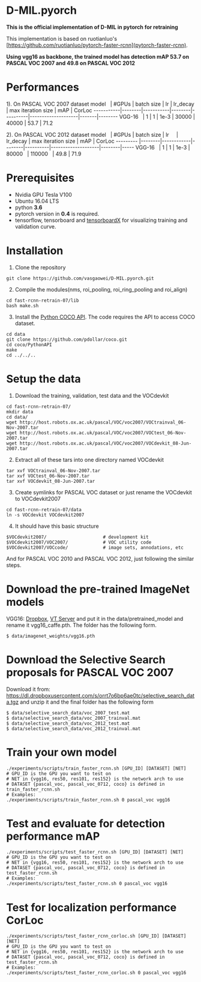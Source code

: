 # D-MIL.pyorch
**This is the official implementation of D-MIL in pytorch for retraining**

This implementation is based on ruotianluo's [https://github.com/ruotianluo/pytorch-faster-rcnn](pytorch-faster-rcnn).

**Using vgg16 as backbone, the trained model has detection mAP 53.7 on PASCAL VOC 2007 and 49.8 on PASCAL VOC 2012**

# Performances
  1). On PASCAL VOC 2007 dataset
  model    | #GPUs | batch size | lr     | lr_decay | max iteration size | mAP   | CorLoc
-----------|--------|-----------|--------|----------|--------------------|-------|--------
  VGG-16   |    1   |  1        | 1e-3   | 30000    | 40000              | 53.7  |  71.2


  2). On PASCAL VOC 2012 dataset
  model    | #GPUs  | batch size | lr     | lr_decay | max iteration size | mAP    | CorLoc
---------  |--------|------------|--------|----------|--------------------|--------|-----
  VGG-16   | 1      |  1         | 1e-3   | 80000    | 110000             |  49.8  |  71.9

# Prerequisites
* Nvidia GPU Tesla V100
* Ubuntu 16.04 LTS
* python **3.6**
* pytorch version in **0.4** is required. 
* tensorflow, tensorboard and [tensorboardX](https://github.com/lanpa/tensorboardX) for visualizing training and validation curve.

# Installation
1. Clone the repository
  ```Shell
  git clone https://github.com/vasgaowei/D-MIL.pyorch.git
  ```
2. Compile the modules(nms, roi_pooling, roi_ring_pooling and roi_align)
  ```
  cd fast-rcnn-retrain-07/lib
  bash make.sh
  ```
3. Install the [Python COCO API](https://github.com/pdollar/coco). The code requires the API to access COCO dataset.
  ```Shell
  cd data
  git clone https://github.com/pdollar/coco.git
  cd coco/PythonAPI
  make
  cd ../../..
  ```
# Setup the data

1. Download the training, validation, test data and the VOCdevkit
  ```
  cd fast-rcnn-retrain-07/
  mkdir data
  cd data/
  wget http://host.robots.ox.ac.uk/pascal/VOC/voc2007/VOCtrainval_06-Nov-2007.tar
  wget http://host.robots.ox.ac.uk/pascal/VOC/voc2007/VOCtest_06-Nov-2007.tar
  wget http://host.robots.ox.ac.uk/pascal/VOC/voc2007/VOCdevkit_08-Jun-2007.tar
  ```
  
  
2. Extract all of these tars into one directory named VOCdevkit
  ```
  tar xvf VOCtrainval_06-Nov-2007.tar
  tar xvf VOCtest_06-Nov-2007.tar
  tar xvf VOCdevkit_08-Jun-2007.tar
  ```
3. Create symlinks for PASCAL VOC dataset or just rename the VOCdevkit to VOCdevkit2007
  ```
  cd fast-rcnn-retrain-07/data
  ln -s VOCdevkit VOCdevkit2007
  ```
4. It should have this basic structure
  ```
  $VOCdevkit2007/                     # development kit
  $VOCdevkit2007/VOC2007/             # VOC utility code
  $VOCdevkit2007/VOCcode/             # image sets, annodations, etc
  ```
  And for PASCAL VOC 2010 and PASCAL VOC 2012, just following the similar steps.
  
# Download the pre-trained ImageNet models
  VGG16: [Dropbox](https://www.dropbox.com/s/s3brpk0bdq60nyb/vgg16_caffe.pth?dl=0), [VT Server](https://filebox.ece.vt.edu/~jw2yang/faster-rcnn/pretrained-base-models/vgg16_caffe.pth) and put it in the data/pretrained_model and rename it vgg16_caffe.pth. The folder has the following form.
  ```
  $ data/imagenet_weights/vgg16.pth
  ```
# Download the Selective Search proposals for PASCAL VOC 2007
  Download it from: https://dl.dropboxusercontent.com/s/orrt7o6bp6ae0tc/selective_search_data.tgz
  and unzip it and the final folder has the following form
  ```
  $ data/selective_search_data/voc_2007_test.mat
  $ data/selective_search_data/voc_2007_trainval.mat
  $ data/selective_search_data/voc_2012_test.mat
  $ data/selective_search_data/voc_2012_trainval.mat
  ```
# Train your own model
  ```Shell
  ./experiments/scripts/train_faster_rcnn.sh [GPU_ID] [DATASET] [NET]
  # GPU_ID is the GPU you want to test on
  # NET in {vgg16, res50, res101, res152} is the network arch to use
  # DATASET {pascal_voc, pascal_voc_0712, coco} is defined in train_faster_rcnn.sh
  # Examples:
  ./experiments/scripts/train_faster_rcnn.sh 0 pascal_voc vgg16
  ```
# Test and evaluate for detection performance mAP
  ```Shell
  ./experiments/scripts/test_faster_rcnn.sh [GPU_ID] [DATASET] [NET]
  # GPU_ID is the GPU you want to test on
  # NET in {vgg16, res50, res101, res152} is the network arch to use
  # DATASET {pascal_voc, pascal_voc_0712, coco} is defined in test_faster_rcnn.sh
  # Examples:
  ./experiments/scripts/test_faster_rcnn.sh 0 pascal_voc vgg16
  ```
# Test for localization performance CorLoc
  ```Shell
  ./experiments/scripts/test_faster_rcnn_corloc.sh [GPU_ID] [DATASET] [NET]
  # GPU_ID is the GPU you want to test on
  # NET in {vgg16, res50, res101, res152} is the network arch to use
  # DATASET {pascal_voc, pascal_voc_0712, coco} is defined in test_faster_rcnn.sh
  # Examples:
  ./experiments/scripts/test_faster_rcnn_corloc.sh 0 pascal_voc vgg16
  ```
